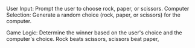 User Input: Prompt the user to choose rock, paper, or scissors. Computer Selection: Generate a random choice (rock, paper, or scissors) for the computer. 

Game Logic: Determine the winner based on the user's choice and the computer's choice. Rock beats scissors, scissors beat paper,
